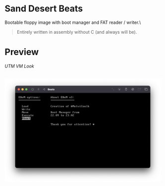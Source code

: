 # Sand Desert Beats
Bootable floppy image with boot manager and FAT reader / writer.\

> Entirely written in assembly without C (and always will be).

# Preview
###### UTM VM Look
<img alt="Preview.png" src="README/Preview.png">